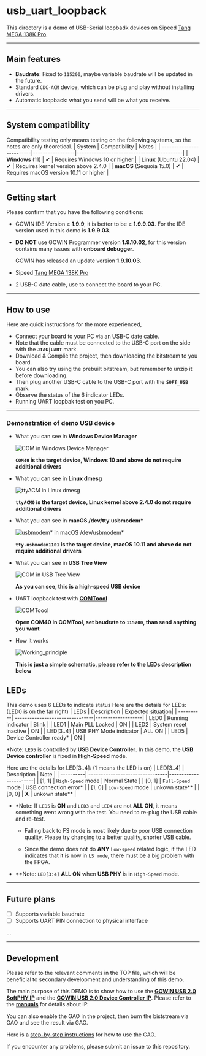 # usb_uart_loopback
This directory is a demo of USB-Serial loopbadk devices on Sipeed [Tang MEGA 138K Pro](https://wiki.sipeed.com/hardware/en/tang/tang-mega-138k/mega-138k-pro.html).

***

## Main features
- **Baudrate**: Fixed to `115200`, maybe variable baudrate will be updated in the future.
- Standard `CDC-ACM` device, which can be plug and play without installing drivers.
- Automatic loopback: what you send will be what you receive.

***

## System compatibility

Compatibility testing only means testing on the following systems, so the notes are only theoretical.
| System                   | Compatibility   | Notes                                     |
| -------------------------|-----------------|-------------------------------------------|
| **Windows** (11)         |  ✔             | Requires Windows 10 or higher             |
| **Linux** (Ubuntu 22.04) |  ✔             | Requires kernel version above 2.4.0       |
| **macOS** (Sequoia 15.0) |  ✔             | Requires macOS version 10.11 or higher    |


***

## Getting start
Please confirm that you have the following conditions:
- GOWIN IDE Version ≥ **1.9.9**, it is better to be ≥ **1.9.9.03**. For the IDE version used in this demo is **1.9.9.03**.
- **DO NOT** use GOWIN Programmer version **1.9.10.02**, for this version contains many issues with **onboard debugger**.

    GOWIN has released an update version **1.9.10.03**.
- Sipeed [Tang MEGA 138K Pro](https://wiki.sipeed.com/hardware/en/tang/tang-mega-138k/mega-138k-pro.html)
- 2 USB-C date cable, use to connect the board to your PC.

***

## How to use

Here are quick instructions for the more experienced,
- Connect your board to your PC via an USB-C date cable. 
- Note that the cable must be connected to the USB-C port on the side with the **`JTAG|UART`** mark.
- Download & Complie the project, then downloading the bitstream to you board.
- You can also try using the prebuilt bitstream, but remember to unzip it before downloading.
- Then plug another USB-C cable to the USB-C port with the **`SOFT_USB`** mark.
- Observe the status of the 6 indicator LEDs.
- Running UART loopbak test on you PC.

***

### Demonstration of demo USB device

- What you can see in **Windows Device Manager**

    ![COM in Windows Device Manager](../docs/images/COM_in_Windows_Device_Manager.png "COM in Windows Device Manager")
    
    **`COM40` is the target device, Windows 10 and above do not require additional drivers**


- What you can see in **Linux dmesg**

    ![ttyACM in Linux dmesg](../docs/images/ttyACM_in_Linux_dmesg.png "COM in Windows Device Manager")
    
    **`ttyACM0` is the target device, Linux kernel above 2.4.0 do not require additional drivers**


- What you can see in **macOS /dev/tty.usbmodem\***

    ![usbmodem* in macOS /dev/usbmodem*](../docs/images/usbmodem_in_macOS.png "COM in Windows Device Manager")

    **`tty.usbmodem1101` is the target device, macOS 10.11 and above do not require additional drivers**


- What you can see in **USB Tree View**

    ![COM in USB Tree View](../docs/images/COM_in_USB_Tree_View.png "COM in USB Tree View")
    
    **As you can see, this is a high-speed USB device**


- UART loopback test with **[COMToool](https://github.com/neutree/COMTool)**

    ![COMToool](../docs/images/COMTOOL.png "Test with COMTOOL")

    **Open COM40 in COMTool, set baudrate to **`115200`**, than send anything you want**


- How it works

    ![Working_principle](../docs/images/Working_principle.png "Working principle")

    **This is just a simple schematic, please refer to the LEDs description below**

## LEDs

This demo uses 6 LEDs to indicate status 
Here are the details for LEDs: (LED0 is on the far right)
| LEDs      | Description                     | Expected situation|
| ----------| --------------------------------|-------------------|
| LED0      |  Running indicator              | Blink             |
| LED1      |  Main PLL Locked                | ON                |
| LED2      |  System reset inactive          | ON                |
| LED[3..4] |  USB PHY Mode indicator         | ALL ON            |
| LED5      |  Device Controller ready*       | ON                |

\*Note: `LED5` is controlled by **USB Device Controller**. In this demo, the **USB Device controller** is fixed in **High-Speed** mode. 

Here are the details for LED[3..4]: (1 means the LED is on)
| LED[3..4] | Description                     | Note                  |
| ----------| --------------------------------|-----------------------|
| [1, 1]    |  `High-Speed` mode              | Normal State          |
| [0, 1]    |  `Full-Speed` mode              | USB connection error* |
| [1, 0]    |  `Low-Speed` mode               | unkown state**        |
| [0, 0]    |  **X**                          | unkown state**        |


 - \*Note: If `LED5` is **ON** and `LED3` and `LED4` are not **ALL ON**, it means something went wrong with the test. You need to re-plug the USB cable and re-test. 

    - Falling back to FS mode is most likely due to poor USB connection quality, Please try changing to a better quality, shorter USB cable.

    - Since the demo does not do **ANY** `Low-speed` related logic, if the LED indicates that it is now in `LS mode`, there must be a big problem with the FPGA.  

 - \*\*Note: `LED[3:4]` **ALL ON** when **USB PHY** is in `High-Speed` mode.



***

## Future plans

- [ ] Supports variable baudrate
- [ ] Supports UART PIN connection to physical interface

...

***

## Development

Please refer to the relevant comments in the TOP file, which will be beneficial to secondary development and understanding of this demo.

The main purpose of this DEMO is to show how to use the **[GOWIN USB 2.0 SoftPHY IP](https://www.gowinsemi.com/en/support/ip_detail/98/)** and the **[GOWIN USB 2.0 Device Controller IP](https://www.gowinsemi.com/en/support/ip_detail/91/)**. Please refer to the **[manuals](../docs/manuals/)** for details about IP.

You can also enable the GAO in the project, then burn the biststream via GAO and see the result via GAO.

Here is a [step-by-step instructions](../../sfp+/docs/manual/SUG114-3.0E_Gowin%20Analyzer_Oscilloscope_User_Guide.pdf) for how to use the GAO.

If you encounter any problems, please submit an issue to this repository.
